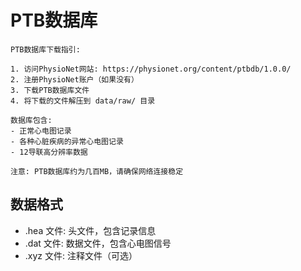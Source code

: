# PTB数据库


    PTB数据库下载指引:
    
    1. 访问PhysioNet网站: https://physionet.org/content/ptbdb/1.0.0/
    2. 注册PhysioNet账户（如果没有）
    3. 下载PTB数据库文件
    4. 将下载的文件解压到 data/raw/ 目录
    
    数据库包含:
    - 正常心电图记录
    - 各种心脏疾病的异常心电图记录
    - 12导联高分辨率数据
    
    注意: PTB数据库约为几百MB，请确保网络连接稳定
    

## 数据格式

- .hea 文件: 头文件，包含记录信息
- .dat 文件: 数据文件，包含心电图信号
- .xyz 文件: 注释文件（可选）
